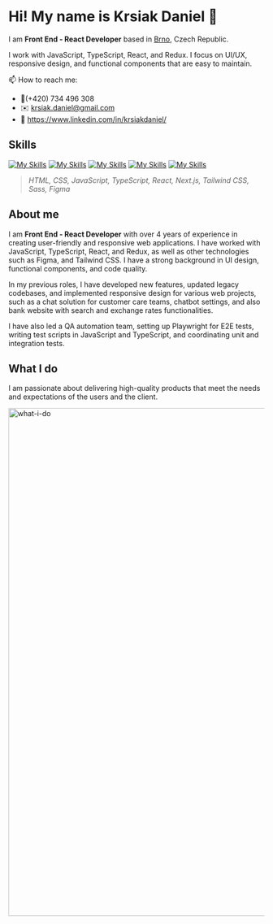 # Hi! My name is Krsiak Daniel 👋

I am **Front End - React Developer** based in [Brno](https://maps.app.goo.gl/c4RBRzGN59uksowh8), Czech Republic.

I work with JavaScript, TypeScript, React, and Redux. I focus on UI/UX, responsive design, and functional components that are easy to maintain.

📫 How to reach me:

- 📱(+420) 734 496 308
- ✉️ krsiak.daniel@gmail.com
- 💬 <https://www.linkedin.com/in/krsiakdaniel/>

## Skills

[![My Skills](https://skillicons.dev/icons?i=html,css)](https://skillicons.dev) 
[![My Skills](https://skillicons.dev/icons?i=js,ts)](https://skillicons.dev)
[![My Skills](https://skillicons.dev/icons?i=react,next)](https://skillicons.dev)
[![My Skills](https://skillicons.dev/icons?i=tailwind,scss)](https://skillicons.dev)
[![My Skills](https://skillicons.dev/icons?i=figma)](https://skillicons.dev)

> _HTML, CSS, JavaScript, TypeScript, React, Next.js, Tailwind CSS, Sass, Figma_

## About me

I am **Front End - React Developer** with over 4 years of experience in creating user-friendly and responsive web applications. I have worked with JavaScript, TypeScript, React, and Redux, as well as other technologies such as Figma, and Tailwind CSS. I have a strong background in UI design, functional components, and code quality.

In my previous roles, I have developed new features, updated legacy codebases, and implemented responsive design for various web projects, such as a chat solution for customer care teams, chatbot settings, and also bank website with search and exchange rates functionalities. 

I have also led a QA automation team, setting up Playwright for E2E tests, writing test scripts in JavaScript and TypeScript, and coordinating unit and integration tests. 

## What I do

I am passionate about delivering high-quality products that meet the needs and expectations of the users and the client.

<img width="1000" alt="what-i-do" src="https://github.com/krsiakdaniel/krsiakdaniel/assets/564906/4d6a5a38-187e-4d86-af6d-3defc55e3c45">
